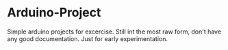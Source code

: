 # Arduino-Project
Simple arduino projects for excercise.
Still int the most raw form, don't have any good documentation. Just for early experimentation.
